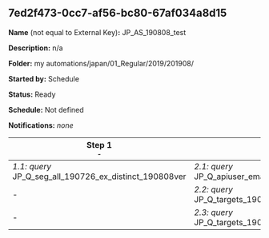 ## 7ed2f473-0cc7-af56-bc80-67af034a8d15

**Name** (not equal to External Key)**:** JP_AS_190808_test

**Description:** n/a

**Folder:** my automations/japan/01_Regular/2019/201908/

**Started by:** Schedule

**Status:** Ready

**Schedule:** Not defined

**Notifications:** _none_


| Step 1<br>_<small>-</small>_ | Step 2<br>_<small>-</small>_ |
| --- | --- |
| _1.1: query_<br>JP_Q_seg_all_190726_ex_distinct_190808ver | _2.1: query_<br>JP_Q_apiuser_email_190726_ex_distinct_190808ver |
| - | _2.2: query_<br>JP_Q_targets_190726_dir_190808ver |
| - | _2.3: query_<br>JP_Q_targets_190726_dir_190808ver_dataextention |
